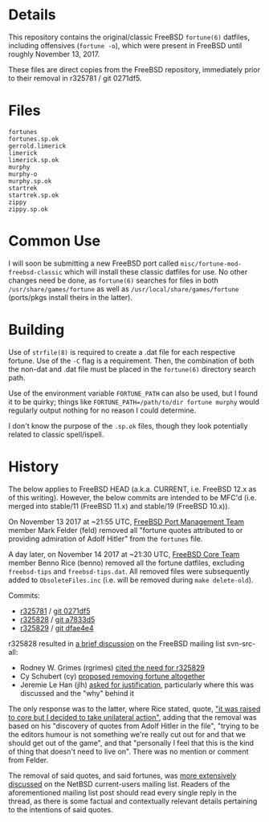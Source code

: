 # Details

This repository contains the original/classic FreeBSD `fortune(6)`
datfiles, including offensives (`fortune -o`), which were present in
FreeBSD until roughly November 13, 2017.

These files are direct copies from the FreeBSD repository, immediately
prior to their removal in r325781 / git 0271df5.

# Files

```
fortunes
fortunes.sp.ok
gerrold.limerick
limerick
limerick.sp.ok
murphy
murphy-o
murphy.sp.ok
startrek
startrek.sp.ok
zippy
zippy.sp.ok
```
# Common Use

I will soon be submitting a new FreeBSD port called
`misc/fortune-mod-freebsd-classic` which will install these classic
datfiles for use.  No other changes need be done, as `fortune(6)`
searches for files in both `/usr/share/games/fortune` as well as
`/usr/local/share/games/fortune` (ports/pkgs install theirs in the
latter).

# Building

Use of `strfile(8)` is required to create a .dat file for each
respective fortune.  Use of the `-C` flag is a requirement.  Then, the
combination of both the non-dat and .dat file must be placed in the
`fortune(6)` directory search path.

Use of the environment variable `FORTUNE_PATH` can also be used, but I
found it to be quirky; things like
`FORTUNE_PATH=/path/to/dir fortune murphy` would regularly output
nothing for no reason I could determine.

I don't know the purpose of the `.sp.ok` files, though they look
potentially related to classic spell/ispell.

# History

The below applies to FreeBSD HEAD (a.k.a. CURRENT, i.e. FreeBSD 12.x as of
this writing).  However, the below commits are intended to be MFC'd (i.e.
merged into stable/11 (FreeBSD 11.x) and stable/19 (FreeBSD 10.x)).

On November 13 2017 at ~21:55 UTC,
[FreeBSD Port Management Team](https://www.freebsd.org/administration.html#t-portmgr)
member Mark Felder (feld) removed all "fortune quotes attributed to or
providing admiration of Adolf Hitler" from the `fortunes` file.

A day later, on November 14 2017 at ~21:30 UTC,
[FreeBSD Core Team](https://www.freebsd.org/administration.html#t-core)
member Benno Rice (benno) removed all the fortune datfiles, excluding
`freebsd-tips` and `freebsd-tips.dat`.  All removed files were
subsequently added to `ObsoleteFiles.inc` (i.e. will be removed during
`make delete-old`).

Commits:

* [r325781](https://svnweb.freebsd.org/base?view=revision&revision=325781) / [git 0271df5](https://github.com/freebsd/freebsd/commit/0271df5714d9ce5274f82889febb6536a2fdba59)
* [r325828](https://svnweb.freebsd.org/base?view=revision&revision=325828) / [git a7833d5](https://github.com/freebsd/freebsd/commit/a7833d533faa497dfc14b6873380ecad33b19f04)
* [r325829](https://svnweb.freebsd.org/base?view=revision&revision=325829) / [git dfae4e4](https://github.com/freebsd/freebsd/commit/dfae4e4a6521a6fd13d1a1b94932f4ed63df3d01)

r325828 resulted in
[a brief discussion](https://lists.freebsd.org/pipermail/svn-src-all/2017-November/thread.html#153749)
on the FreeBSD mailing list svn-src-all:

* Rodney W. Grimes (rgrimes) [cited the need for r325829](https://lists.freebsd.org/pipermail/svn-src-all/2017-November/153755.html)
* Cy Schubert (cy) [proposed removing fortune altogether](https://lists.freebsd.org/pipermail/svn-src-all/2017-November/153787.html)
* Jeremie Le Han (jlh) [asked for justification](https://lists.freebsd.org/pipermail/svn-src-all/2017-November/153773.html), particularly where this was discussed and the "why" behind it

The only response was to the latter, where Rice stated, quote,
["it was raised to core but I decided to take unilateral action"](https://lists.freebsd.org/pipermail/svn-src-all/2017-November/153779.html),
adding that the removal was based on his "discovery of quotes from Adolf
Hitler in the file", "trying to be the editors humour is not something
we're really cut out for and that we should get out of the game", and
that "personally I feel that this is the kind of thing that doesn't
need to live on".  There was no mention or comment from Felder.

The removal of said quotes, and said fortunes, was
[more extensively discussed](http://mail-index.netbsd.org/current-users/2017/11/18/msg032672.html)
on the NetBSD current-users mailing list.  Readers of the aforementioned
mailing list post should read every single reply in the thread, as there
is some factual and contextually relevant details pertaining to the
intentions of said quotes.

